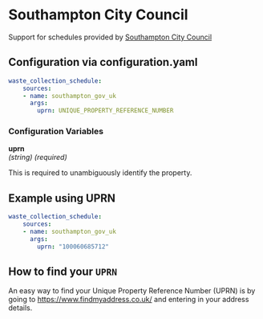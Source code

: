 # Southampton City Council

Support for schedules provided by [Southampton City Council](https://southampton.gov.uk/)

## Configuration via configuration.yaml

```yaml
waste_collection_schedule:
    sources:
    - name: southampton_gov_uk
      args:
        uprn: UNIQUE_PROPERTY_REFERENCE_NUMBER
```

### Configuration Variables

**uprn**  
*(string) (required)*

This is required to unambiguously identify the property.

## Example using UPRN

```yaml
waste_collection_schedule:
    sources:
    - name: southampton_gov_uk
      args:
        uprn: "100060685712"
```

## How to find your `UPRN`

An easy way to find your Unique Property Reference Number (UPRN) is by going to <https://www.findmyaddress.co.uk/> and entering in your address details.
